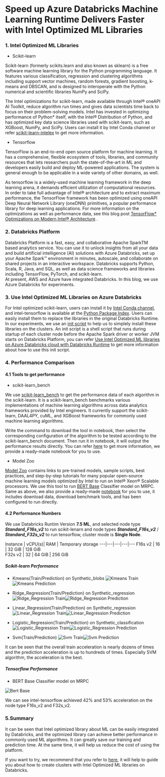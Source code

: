 # Speed up Azure Databricks Machine Learning Runtime Delivers Faster with Intel Optimized ML Libraries


### 1. Intel Optimized ML Libraries 

+ Scikit-learn 

Scikit-learn (formerly scikits.learn and also known as sklearn) is a free software machine learning library for the Python programming language. It features various classification, regression and clustering algorithms including support vector machines, random forests, gradient boosting, k-means and DBSCAN, and is designed to interoperate with the Python numerical and scientific libraries NumPy and SciPy.

The Intel optimizations for scikit-learn, made available through Intel® oneAPI AI Toolkit, reduce algorithm run times and gives data scientists time back to focus on their problem-solving models. Intel has invested in optimizing performance of Python* itself, with the Intel® Distribution of Python, and has optimized key data science libraries used with scikit-learn, such as XGBoost, NumPy, and SciPy. Users can install it by Intel Conda channel or refer [scikit-learn-intelex](https://github.com/intel/scikit-learn-intelex#%EF%B8%8F-get-started)  to get more information.

+ Tensorflow 

TensorFlow is an end-to-end open source platform for machine learning. It has a comprehensive, flexible ecosystem of tools, libraries, and community resources that lets researchers push the state-of-the-art in ML and developers easily build and deploy ML-powered applications. The system is general enough to be applicable in a wide variety of other domains, as well.

As tensorflow is a widely-used machine learning framework in the deep learning arena, it demands efficient utilization of computational resources. In order to take full advantage of Intel® architecture and to extract maximum performance, the TensorFlow framework has been optimized using oneAPI Deep Neural Network Library (oneDNN) primitives, a popular performance library for deep learning applications. For more information on the optimizations as well as performance data, see this blog post [TensorFlow* Optimizations on Modern Intel® Architecture](https://software.intel.com/content/www/us/en/develop/articles/tensorflow-optimizations-on-modern-intel-architecture.html) .


### 2. Databricks Platform

Databricks Platform is a fast, easy, and collaborative Apache SparkTM based analytics service. You can use it to unlock insights from all your data and build artificial intelligence (AI) solutions with Azure Databricks, set up your Apache Spark™ environment in minutes, autoscale, and collaborate on shared projects in an interactive workspace. Databricks supports Python, Scala, R, Java, and SQL, as well as data science frameworks and libraries including TensorFlow, PyTorch, and scikit-learn.  
At present, AWS and Azure have integrated Databricks. In this blog, we use Azure Databricks for experiments.


### 3. Use Intel Optimized ML Libraries on Azure Databricks
For Intel optimized scikit-learn, users can install it by [Intel Conda channel](https://anaconda.org/intel/scikit-learn), and intel-tensorflow  is available at the [Python Package Index](https://pypi.org/project/intel-tensorflow/). Users can easily install them to replace the libraries in the original Databricks Runtime. In our experiments, we use an [init script](https://docs.databricks.com/clusters/init-scripts.html) to help us to simplely install these libraries  on the clusters. An init script is a shell script that runs during startup of each cluster node before the Apache Spark driver or worker JVM starts on Databricks Platform, you can refer [Use Intel Optimized ML libraries on Azure Databricks cloud with Databricks Runtime](https://github.com/oap-project/oap-tools/tree/master/dev/integrations/ml/databricks) to get more information about how to use this init script.


### 4. Performance Comparison

#### 4.1 Tools to get performance 
+ scikit-learn_bench

We use [scikit-learn_bench](https://github.com/IntelPython/scikit-learn_bench) to get the performance data of each algorithm in the scikit-learn. It is a scikit-learn_bench benchmarks various implementations of machine learning algorithms across data analytics frameworks provided by Intel engineers.  It currently support the scikit-learn, DAAL4PY, cuML, and XGBoost frameworks for commonly used machine learning algorithms. 

Write the command to download the tool in notebook, then select the corresponding configuration of the algorithm to be tested according to the scikit-learn_bench document. Then run it in notebook, it will output the performance results directly. You can refer [here](https://github.com/oap-project/oap-tools/tree/master/dev/integrations/ml/databricks#run-benchmark_sklearn-notebook) to get more information, we provide a ready-made notebook for you to use.

+ Model Zoo

[Model Zoo](https://github.com/IntelAI/models) contains links to pre-trained models, sample scripts, best practices, and step-by-step tutorials for many popular open-source machine learning models optimized by Intel to run on Intel® Xeon® Scalable processors. We use this tool to run [BERT Base](https://github.com/IntelAI/models/blob/d257a4afaee41c5e59c499895d4ef15aefee2056/benchmarks/language_modeling/tensorflow/bert_base/README.md) Classifier model on MRPC. Same as above, we also provide a ready-made [notebook](https://github.com/oap-project/oap-tools/tree/master/dev/integrations/ml/databricks#run-benchmark_tensorflow-notebook) for you to use, it includes download data, download benchmark tools, and has been configured to run directly.



#### 4.2 Performance Numbers 
We use Databricks Runtim Version **7.5 ML**, and selected node type ***Standard_F16s_v2*** to run scikit-lenarn and node types ***Standard_F16s_v2*** / ***Standard_F32s_v2*** to run tensorflow,  cluster mode is **Single Node**.

Instance |	vCPU(s)|	RAM	| Temporary storage
---|---|---|---|---
F16s v2 |	16	| 32 GiB	| 128 GiB	
F32s v2	|	32	|	64 GiB	|	256 GiB


##### Scikit-learn Performance
+ Kmeans(Train/Prediction) on Synthetic_blobs
  ![Kmeans Train](imgs/t_kmeans.png)![Kmeans Prediction](imgs/p_kmeans.png) 


+ Ridge_Regression(Train/Prediction) on Synthetic_regression
  ![Ridge_Regression Train](imgs/t_ridge_regression.png)![Ridge_Regression Prediction](imgs/p_ridge_regression.png) 


+ Linear_Regression(Train/Prediction) on Synthetic_regression
  ![Linear_Regression Train](imgs/t_linear_regression.png)![Linear_Regression Prediction](imgs/p_linear_regression.png) 

+ Logistic_Regression(Train/Prediction) on Synthetic_classification
  ![Logistic_Regression Train](imgs/t_logistic_regression.png)![Logistic_Regression Prediction](imgs/p_logistic_regression.png) 

+ Svm(Train/Prediction) 
  ![Svm Train](imgs/t_svm.png)![Svm Prediction](imgs/p_svm.png) 

It can be seen that the overall train acceleration is nearly dozens of times and the prediction acceleration is 
up to hundreds of times. Especially SVM algorithm, the acceleration is the best.


##### Tensorflow Performance

+ BERT Base Classifier model on MRPC

![Bert Base](imgs/bert.png) 

We can see intel-tensorflow  achieved 42% and 53% acceleration on the node type F16s_v2 and F32s_v2.


### 5.Summary

It can be seen that Intel optimized library about ML can be easily integrated by Databricks, and the optimized library can achieve better performance in commonly used ML algorithms. It can greatly save our training and prediction time. At the same time, it will help us reduce the cost of using the platform. 

If you want to try, we recommend that you refer to [here](https://github.com/oap-project/oap-tools/tree/master/dev/integrations/ml/databricks#run-benchmark_tensorflow-notebook), it will help to guide you about how to create clusters with Intel Optimized ML libraries on Databricks. 



